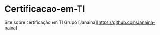# Certificacao-em-TI
Site sobre certificação em TI
Grupo
[Janaina][https://github.com/Janaina-paiva]
